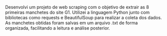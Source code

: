 Desenvolvi um projeto de web scraping com o objetivo de extrair as 8 primeiras manchetes do site G1.
Utilizei a linguagem Python junto com bibliotecas como requests e BeautifulSoup para realizar a coleta dos dados. As manchetes obtidas foram salvas em um arquivo .txt de forma organizada, facilitando a leitura e análise posterior.

